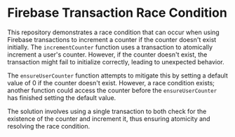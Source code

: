 # Firebase Transaction Race Condition

This repository demonstrates a race condition that can occur when using Firebase transactions to increment a counter if the counter doesn't exist initially.  The `incrementCounter` function uses a transaction to atomically increment a user's counter. However, if the counter doesn't exist, the transaction might fail to initialize correctly, leading to unexpected behavior.

The `ensureUserCounter` function attempts to mitigate this by setting a default value of 0 if the counter doesn't exist.  However, a race condition exists; another function could access the counter before the `ensureUserCounter` has finished setting the default value.

The solution involves using a single transaction to both check for the existence of the counter and increment it, thus ensuring atomicity and resolving the race condition.
